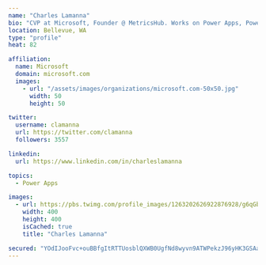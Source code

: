 ```yaml
---
name: "Charles Lamanna"
bio: "CVP at Microsoft, Founder @ MetricsHub. Works on Power Apps, Power Automate, Power Virtual Agent, Common Data Service and Dynamics 365."
location: Bellevue, WA
type: "profile"
heat: 82

affiliation:
  name: Microsoft
  domain: microsoft.com
  images:
    - url: "/assets/images/organizations/microsoft.com-50x50.jpg"
      width: 50
      height: 50

twitter:
  username: clamanna
  url: https://twitter.com/clamanna
  followers: 3557

linkedin:
  url: https://www.linkedin.com/in/charleslamanna

topics:
  - Power Apps

images:
  - url: https://pbs.twimg.com/profile_images/1263202626922876928/g6qGbHZ-_400x400.jpg
    width: 400
    height: 400
    isCached: true
    title: "Charles Lamanna"

secured: "YOdIJooFvc+ouBBfgItRTTUosblQXWB0UgfNd8wyvn9ATWPekzJ96yHK3GSAaHcZzyjPGYgFHiaMlKa/+azE2yTaK6wW8NfO8gtS++hWgHTMYQF/29pTnsEM1//TIKQgyoPggavwiKi1/fQFyVgjS86PMT/4uZuAfOJBhhlNkla20BJh2HUE8JBouvOt6Gh9VJDT3kcAb51lclNMGNZyBLzpSu4SY1OrmGkxx42RJ9YLdINfL7pUEfutJO1XKMhC/TVqGZUCmd2/4C0IevVVckhH2zRDh+oE7y2/szDOx/W6G2AoNSaDIZYdgWPUFTtczCZNEbUkOBUOQQ8efGLkpuQ5Ps6sfmjtBFgcezY1eTOjSlg+/UFGN2uVlKvavtraVoPdryRJtuyXEuEo0/cFoLSNGrrgMompqLpY+USmQ8Y=;C8aMlIFgyccdFgigeemLtQ=="
---
```


